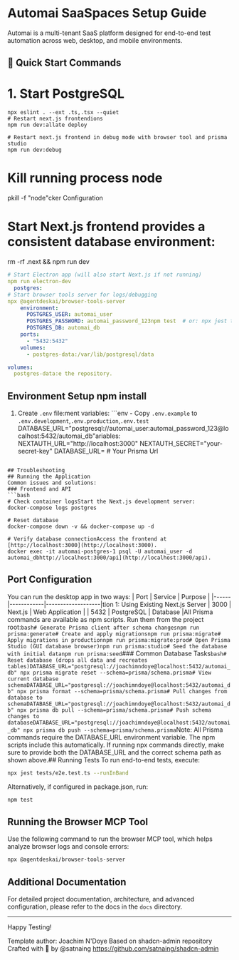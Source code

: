 # Automai SaaSpaces Setup Guide

Automai is a multi-tenant SaaS platform designed for end-to-end test automation across web, desktop, and mobile environments.

## 🚀 Quick Start Commands
# 1. Start PostgreSQL
```bashcompose up -d
npx eslint . --ext .ts,.tsx --quiet
# Restart next.js frontendions
npm run dev:allate deploy

# Restart next.js frontend in debug mode with browser tool and prisma studio
npm run dev:debug
```
# Kill running process node
 pkill -f "node"cker Configuration

# Start Next.js frontend provides a consistent database environment:
rm -rf .next && npm run dev
```yaml
# Start Electron app (will also start Next.js if not running)
npm run electron-dev
  postgres:
# Start browser tools server for logs/debugging
npx @agentdeskai/browser-tools-server
    environment:
      POSTGRES_USER: automai_user
      POSTGRES_PASSWORD: automai_password_123npm test  # or: npx jest tests/e2e.test.ts --runInBand
      POSTGRES_DB: automai_db
    ports:
      - "5432:5432"
    volumes:
      - postgres-data:/var/lib/postgresql/data

volumes:
  postgres-data:e the repository.
```

## Environment Setup   npm install

1. Create `.env` file:ment variables:
```env   - Copy `.env.example` to `.env.development`,`.env.production`,`.env.test`
DATABASE_URL="postgresql://automai_user:automai_password_123@localhost:5432/automai_db"ariables:
NEXTAUTH_URL="http://localhost:3000"
NEXTAUTH_SECRET="your-secret-key"     DATABASE_URL=               # Your Prisma Url
```        # Your JWT secret key

## Troubleshooting
## Running the Application
Common issues and solutions:
### Frontend and API
```bash
# Check container logsStart the Next.js development server:
docker-compose logs postgres

# Reset database
docker-compose down -v && docker-compose up -d

# Verify database connectionAccess the frontend at [http://localhost:3000](http://localhost:3000).
docker exec -it automai-postgres-1 psql -U automai_user -d automai_dbhttp://localhost:3000/api](http://localhost:3000/api).
```

## Port Configuration
You can run the desktop app in two ways:
| Port | Service    | Purpose           |
|------|------------|-------------------|tion 1: Using Existing Next.js Server
| 3000 | Next.js    | Web Application   |
| 5432 | PostgreSQL | Database          |All Prisma commands are available as npm scripts. Run them from the project root:```bash# Generate Prisma client after schema changesnpm run prisma:generate# Create and apply migrationsnpm run prisma:migrate# Apply migrations in productionnpm run prisma:migrate:prod# Open Prisma Studio (GUI database browser)npm run prisma:studio# Seed the database with initial datanpm run prisma:seed```### Common Database Tasks```bash# Reset database (drops all data and recreates tables)DATABASE_URL="postgresql://joachimndoye@localhost:5432/automai_db" npx prisma migrate reset --schema=prisma/schema.prisma# View current database schemaDATABASE_URL="postgresql://joachimndoye@localhost:5432/automai_db" npx prisma format --schema=prisma/schema.prisma# Pull changes from database to schemaDATABASE_URL="postgresql://joachimndoye@localhost:5432/automai_db" npx prisma db pull --schema=prisma/schema.prisma# Push schema changes to databaseDATABASE_URL="postgresql://joachimndoye@localhost:5432/automai_db" npx prisma db push --schema=prisma/schema.prisma```Note: All Prisma commands require the DATABASE_URL environment variable. The npm scripts include this automatically. If running npx commands directly, make sure to provide both the DATABASE_URL and the correct schema path as shown above.## Running Tests
To run end-to-end tests, execute:

```bash
npx jest tests/e2e.test.ts --runInBand
```

Alternatively, if configured in package.json, run:

```bash
npm test
```

## Running the Browser MCP Tool

Use the following command to run the browser MCP tool, which helps analyze browser logs and console errors:

```bash
npx @agentdeskai/browser-tools-server
```

## Additional Documentation

For detailed project documentation, architecture, and advanced configuration, please refer to the docs in the `docs` directory.

---

Happy Testing!

Template author: Joachim N'Doye
Based on shadcn-admin repository
Crafted with 🤍 by @satnaing
https://github.com/satnaing/shadcn-admin
